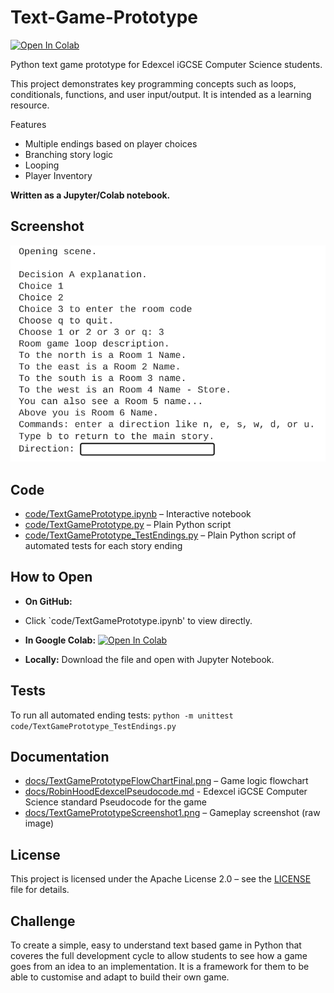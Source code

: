 # Text-Game-Prototype

[![Open In Colab](https://colab.research.google.com/assets/colab-badge.svg)](https://colab.research.google.com/github/alexandraalderson/Text-Game-Prototype/blob/main/code/TextGamePrototype.ipynb)

Python text game prototype for Edexcel iGCSE Computer Science students.

This project demonstrates key programming concepts such as loops, conditionals, functions, and user input/output. It is intended as a learning resource.

Features
- Multiple endings based on player choices
- Branching story logic
- Looping
- Player Inventory 

**Written as a Jupyter/Colab notebook.**

## Screenshot
![Screenshot showing initial options and a single selection](docs/TextGamePrototypeScreenshot1.png)

## Code
- [code/TextGamePrototype.ipynb](code/TextGamePrototype.ipynb) – Interactive notebook
- [code/TextGamePrototype.py](code/TextGamePrototype.py) – Plain Python script
- [code/TextGamePrototype_TestEndings.py](code/TextGamePrototype_TestEndings.py) – Plain Python script of automated tests for each story ending

## How to Open
- **On GitHub:**
- Click `code/TextGamePrototype.ipynb' to view directly.
  
- **In Google Colab:** [![Open In Colab](https://colab.research.google.com/assets/colab-badge.svg)](https://colab.research.google.com/github/alexandraalderson/Text-Game-Prototype/blob/main/code/TextGamePrototype.ipynb)
  
- **Locally:** Download the file and open with Jupyter Notebook.

## Tests
To run all automated ending tests:
`python -m unittest code/TextGamePrototype_TestEndings.py`

## Documentation
- [docs/TextGamePrototypeFlowChartFinal.png](docs/TextGamePrototypeFlowChartFinal.png) – Game logic flowchart  
- [docs/RobinHoodEdexcelPseudocode.md](docs/RobinHoodEdexcelPseudocode.md) - Edexcel iGCSE Computer Science standard Pseudocode for the game
- [docs/TextGamePrototypeScreenshot1.png](docs/TextGamePrototypeScreenshot1.png) – Gameplay screenshot (raw image)

## License
This project is licensed under the Apache License 2.0 – see the [LICENSE](LICENSE) file for details.

## Challenge
To create a simple, easy to understand text based game in Python that coveres the full development cycle to allow students to see how a game goes from an idea to an implementation. It is a framework for them to be able to customise and adapt to build their own game.
